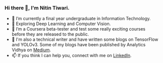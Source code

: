 ### Hi there 👋, I'm Nitin Tiwari.


- 🔭 I’m currently a final year undergraduate in Information Technology.
- 🌱 Exploring Deep Learning and Computer Vision.
- 👯 I’m a Coursera beta-tester and test some really exciting courses before they are released to the public. 
- 💬 I'm also a technical writer and have written some blogs on TensorFlow and YOLOv3. Some of my blogs have been published by Analytics Vidhya on [Medium](https://medium.com/@tiwarinitin1999).
- 📫 If you think I can help you, connect with me on [LinkedIn](https://www.linkedin.com/in/tiwari-nitin/).





